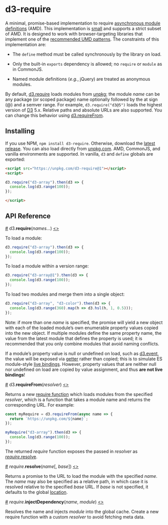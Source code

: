 # d3-require

A minimal, promise-based implementation to require [asynchronous module definitions](https://github.com/amdjs/amdjs-api/blob/master/AMD.md) (AMD). This implementation is [small](https://github.com/d3/d3-require/blob/master/index.js) and supports a strict subset of AMD. It is designed to work with browser-targeting libraries that implement one of the [recommended UMD patterns](https://github.com/umdjs/umd). The constraints of this implementation are:

* The `define` method must be called synchronously by the library on load.

* Only the built-in `exports` dependency is allowed; no `require` or `module` as in CommonJS.

* Named module definitions (*e.g.*, jQuery) are treated as anonymous modules.

By default, [d3.require](#require) loads modules from [unpkg](https://unpkg.com/); the module *name* can be any package (or scoped package) name optionally followed by the at sign (@) and a semver range. For example, `d3.require("d3@5")` loads the highest version of [D3](https://d3js.org) 5.x. Relative paths and absolute URLs are also supported. You can change this behavior using [d3.requireFrom](#requireFrom).

## Installing

If you use NPM, `npm install d3-require`. Otherwise, download the [latest release](https://github.com/d3/d3-require/releases/latest). You can also load directly from [unpkg.com](https://unpkg.com/d3-require/). AMD, CommonJS, and vanilla environments are supported. In vanilla, `d3` and `define` globals are exported:

```html
<script src="https://unpkg.com/d3-require@1"></script>
<script>

d3.require("d3-array").then(d3 => {
  console.log(d3.range(100));
});

</script>
```

## API Reference

<a href="#require" name="require">#</a> d3.<b>require</b>(<i>names…</i>) [<>](https://github.com/d3/d3-require/blob/master/index.js "Source")

To load a module:

```js
d3.require("d3-array").then(d3 => {
  console.log(d3.range(100));
});
```

To load a module within a version range:

```js
d3.require("d3-array@1").then(d3 => {
  console.log(d3.range(100));
});
```

To load two modules and merge them into a single object:

```js
d3.require("d3-array", "d3-color").then(d3 => {
  console.log(d3.range(360).map(h => d3.hsl(h, 1, 0.5)));
});
```

Note: if more than one *name* is specified, the promise will yield a new object with each of the loaded module’s own enumerable property values copied into the new object. If multiple modules define the same property name, the value from the latest module that defines the property is used; it is recommended that you only combine modules that avoid naming conflicts.

If a module’s property value is null or undefined on load, such as [d3.event](https://github.com/d3/d3-selection/blob/master/README.md#event), the value will be exposed via [getter](https://developer.mozilla.org/en-US/docs/Web/JavaScript/Reference/Functions/get) rather than copied; this is to simulate ES module-style [live bindings](http://2ality.com/2015/07/es6-module-exports.html). However, property values that are neither null nor undefined on load are copied by value assignment, and thus **are not live bindings**!

<a href="#requireFrom" name="requireFrom">#</a> d3.<b>requireFrom</b>(<i>resolver</i>) [<>](https://github.com/d3/d3-require/blob/master/index.js "Source")

Returns a new [require function](#require) which loads modules from the specified *resolver*, which is a function that takes a module name and returns the corresponding URL. For example:

```js
const myRequire = d3.requireFrom(async name => {
  return `https://unpkg.com/${name}`;
});

myRequire("d3-array").then(d3 => {
  console.log(d3.range(100));
});
```

The returned *require* function exposes the passed in *resolver* as [*require*.resolve](#require_resolve).

<a href="#require_resolve" name="require_resolve">#</a> <i>require</i>.<b>resolve</b>(<i>name</i>[, <i>base</i>]) [<>](https://github.com/d3/d3-require/blob/master/index.js "Source")

Returns a promise to the URL to load the module with the specified *name*. The *name* may also be specified as a relative path, in which case it is resolved relative to the specified *base* URL. If *base* is not specified, it defaults to the global [location](https://developer.mozilla.org/en-US/docs/Web/API/Window/location).

<a href="#require_injectDependency" name="require_injectDependency">#</a> <i>require</i>.<b>injectDependency</b>(<i>name</i>, <i>module</i>) [<>](https://github.com/d3/d3-require/blob/master/index.js "Source")

Resolves the name and injects *module* into the global cache. Create a new require function with a custom *resolver* to avoid fetching meta data.
